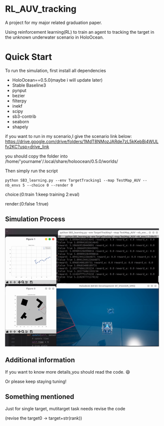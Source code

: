 # RL_AUV_tracking

A project for my major related graduation paper.

Using reinforcement learning(RL) to train an agent to tracking the target in the unknown underwater scenario in HoloOcean.

# Quick Start

To run the simulation, first install all dependencies

- HoloOcean==0.5.0(maybe i will update later)
- Stable Baseline3
- pynput
- bezier
- filterpy
- inekf
- scipy
- sb3-contrib
- seaborn
- shapely

if you want to run in my scenario,I give the scenario link below:
https://drive.google.com/drive/folders/1MdT8NMozJARde7zL5kKebBi4WULfv2KC?usp=drive_link

you should copy the folder into /home/'yourname'/.local/share/holoocean/0.5.0/worlds/

Then simply run the script
```
python SB3_learning.py --env TargetTracking1 --map TestMap_AUV --nb_envs 5 --choice 0 --render 0 
```
choice:(0:train 1:keep training 2:eval)

render:(0:false 1:true)
## Simulation Process

![simulation](config/simulation.png)

## Additional information

If you want to know more details,you should read the code.
:smile: 

Or please keep staying tuning!

## Something mentioned

Just for single target, mutitarget task needs revise the code

(revise the target0 -> target+str(rank))
